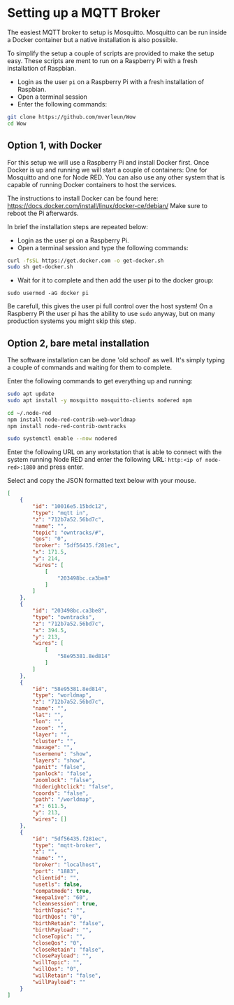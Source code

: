 # Setting up a MQTT Broker

The easiest MQTT broker to setup is Mosquitto. 
Mosquitto can be run inside a Docker container but a native installation is also possible.

To simplify the setup a couple of scripts are provided to make the setup easy. These scripts are ment to run on a Raspberry Pi with a fresh installation of Raspbian.


* Login as the user `pi` on a Raspberry Pi with a fresh installation of Raspbian. 
* Open a terminal session
* Enter the following commands:

```bash
git clone https://github.com/mverleun/Wow
cd Wow
```

## Option 1, with Docker
For this setup we will use a Raspberry Pi and install Docker first. Once Docker is up and running we will start a couple of containers: One for Mosquitto and one for Node RED. You can also use any other system that is capable of running Docker containers to host the services.

The instructions to install Docker can be found here: https://docs.docker.com/install/linux/docker-ce/debian/
Make sure to reboot the Pi afterwards.

In brief the installation steps are repeated below:

* Login as the user pi on a Raspberry Pi. 
* Open a terminal session and type the following commands:

```bash
curl -fsSL https://get.docker.com -o get-docker.sh
sudo sh get-docker.sh
```
* Wait for it to complete and then add the user pi to the docker group:
```
sudo usermod -aG docker pi
```
Be carefull, this gives the user pi full control over the host system! On a Raspberry Pi the user pi has the ability to use `sudo` anyway, but on many production systems you might skip this step.

## Option 2, bare metal installation
The software installation can be done 'old school' as well. It's simply typing a couple of commands and waiting for them to complete.

Enter the following commands to get everything up and running:

```bash
sudo apt update
sudo apt install -y mosquitto mosquitto-clients nodered npm

cd ~/.node-red
npm install node-red-contrib-web-worldmap
npm install node-red-contrib-owntracks

sudo systemctl enable --now nodered
```

Enter the following URL on any workstation that is able to connect with the system running Node RED and enter the following URL:
`http:<ip of node-red>:1880` and press enter.


Select and copy the JSON formatted text below with your mouse. 

```json
[
    {
        "id": "10016e5.15bdc12",
        "type": "mqtt in",
        "z": "712b7a52.56bd7c",
        "name": "",
        "topic": "owntracks/#",
        "qos": "0",
        "broker": "5df56435.f281ec",
        "x": 171.5,
        "y": 214,
        "wires": [
            [
                "203498bc.ca3be8"
            ]
        ]
    },
    {
        "id": "203498bc.ca3be8",
        "type": "owntracks",
        "z": "712b7a52.56bd7c",
        "x": 394.5,
        "y": 213,
        "wires": [
            [
                "58e95381.8ed814"
            ]
        ]
    },
    {
        "id": "58e95381.8ed814",
        "type": "worldmap",
        "z": "712b7a52.56bd7c",
        "name": "",
        "lat": "",
        "lon": "",
        "zoom": "",
        "layer": "",
        "cluster": "",
        "maxage": "",
        "usermenu": "show",
        "layers": "show",
        "panit": "false",
        "panlock": "false",
        "zoomlock": "false",
        "hiderightclick": "false",
        "coords": "false",
        "path": "/worldmap",
        "x": 611.5,
        "y": 213,
        "wires": []
    },
    {
        "id": "5df56435.f281ec",
        "type": "mqtt-broker",
        "z": "",
        "name": "",
        "broker": "localhost",
        "port": "1883",
        "clientid": "",
        "usetls": false,
        "compatmode": true,
        "keepalive": "60",
        "cleansession": true,
        "birthTopic": "",
        "birthQos": "0",
        "birthRetain": "false",
        "birthPayload": "",
        "closeTopic": "",
        "closeQos": "0",
        "closeRetain": "false",
        "closePayload": "",
        "willTopic": "",
        "willQos": "0",
        "willRetain": "false",
        "willPayload": ""
    }
]
```
